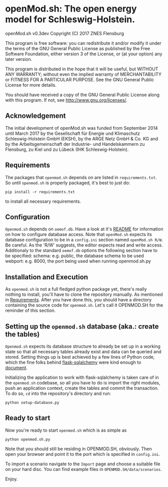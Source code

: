 # **openMod.sh**: The open energy model for Schleswig-Holstein.

openMod.sh v0.3dev
Copyright (C) 2017  ZNES Flensburg

This program is free software: you can redistribute it and/or modify
it under the terms of the GNU General Public License as published by
the Free Software Foundation, either version 3 of the License, or
(at your option) any later version.

This program is distributed in the hope that it will be useful,
but WITHOUT ANY WARRANTY; without even the implied warranty of
MERCHANTABILITY or FITNESS FOR A PARTICULAR PURPOSE.  See the
GNU General Public License for more details.

You should have received a copy of the GNU General Public License
along with this program.  If not, see <http://www.gnu.org/licenses/>.

## Acknowledgement

The initial development of openMod.sh was funded from September 2014 until
March 2017 by the Gesellschaft für Energie und Klimaschutz Schleswig-Holstein
GmbH (EKSH), by the ARGE Netz GmbH & Co. KG and by the  Arbeitsgemeinschaft der
Industrie- und Handelskammern zu Flensburg, zu Kiel und zu Lübeck (IHK
Schleswig-Holstein).

## Requirements

The packages that `openmod.sh` depends on are listed in `requirements.txt`.
So until `openmod.sh` is properly packaged, it's best to just do:

  ```
  pip install -r requirements.txt
  ```

to install all necessary requirements.

## Configuration

`Openmod.sh` depends on `oemof.db`. Have a look at it's [README][0] for
information on how to configure database access. Note that `openMod.sh`
expects its database configuration to be in a `config.ini` section named
`openMod.sh R/W`. Be careful. As the 'R/W' suggests, the editor expects
read and write access. Additionaly to the standard `oemof.db` options the
following section have to be specified:
schema: e.g. public, the database schema to be used
webport: e.g. 8000, the port being used when running openmod.sh.py

## Installation and Execution

As `openmod.sh` is not a full fledged python package yet, there's really
nothing to install, you'll have to clone the repository manually. As mentioned
in [Requirements](#requirements). After you have done this, you should have a 
directory containing the source code for `openmod.sh`. Let's call it
OPENMOD.SH for the reminder of this section.

## Setting up the `openmod.sh` database (aka.: create the tables)

`Openmod.sh` expects its database structure to already be set up in a
working state so that all necessary tables already exist and data can be
queried and stored. Setting things up is best achieved by a few lines of
Python code, which the fine folks behind [flask-sqlalchemy][1] were
kind enough to [document][2].

Initializing the application to work with flask-sqlalchemy is taken care
of in the `openmod.sh` codebase, so all you have to do is import the
right modules, push an application context, create the tables and commit
the transaction. To do so, `cd` into the repository's directory and run:

  ```
  python setup-database.py
  ```

## Ready to start

Now you're ready to start `openmod.sh` which is as simple as

  ```
  python openmod.sh.py
  ```

Note that you should still be residing in OPENMOD.SH, obviously.
Then open your browser and point it to the port which is specified in
`config.ini`.

To import a scenario navigate to the `Import` page and choose a suitable file on
your hard disc. You can find example files in `OPENMOD.SH/data/scenarios`.

Enjoy.

[0]: https://github.com/oemof/oemof.db/blob/dev/README.rst#configuration
[1]: http://flask-sqlalchemy.pocoo.org/2.1/
[2]: http://flask-sqlalchemy.pocoo.org/2.1/contexts/#introduction-into-contexts

